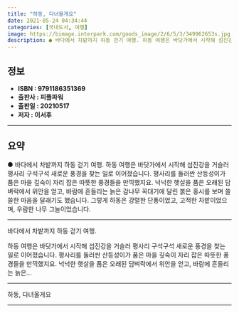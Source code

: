 ```yaml
---
title: "하동, 다녀올게요"
date: 2021-05-24 04:34:44
categories: [국내도서, 여행]
image: https://bimage.interpark.com/goods_image/2/6/5/3/349962653s.jpg
description: ● 바다에서 차밭까지 하동 걷기 여행. 하동 여행은 바닷가에서 시작해 섬진강을 거슬러 평사리 구석구석 새로운 풍경을 찾는 일로 이어졌습니다. 평사리를 둘러싼 산등성이가 품은 마을 깊숙이 자리 잡은 따뜻한 풍경들을 만끽했지요. 넉넉한 햇살을 품은 오래된 담벼락에서 위안을 얻고, 바람에
---
```


## **정보**

- **ISBN : 9791186351369**
- **출판사 : 피플파워**
- **출판일 : 20210517**
- **저자 : 이서후**

------



## **요약**

●  바다에서 차밭까지 하동 걷기 여행. 하동 여행은 바닷가에서 시작해 섬진강을 거슬러 평사리 구석구석 새로운 풍경을 찾는 일로 이어졌습니다. 평사리를 둘러싼 산등성이가 품은 마을 깊숙이 자리 잡은 따뜻한 풍경들을 만끽했지요. 넉넉한 햇살을 품은 오래된 담벼락에서 위안을 얻고, 바람에 흔들리는 늙은 감나무 꼭대기에 달린 붉은 홍시를 보며 쓸쓸한 마음을 달래기도 했습니다. 그렇게 하동은 강렬한 단풍이었고, 고적한 차밭이었으며, 우람한 나무 그늘이었습니다.

------

바다에서 차밭까지 하동 걷기 여행.
 
하동 여행은 바닷가에서 시작해 섬진강을 거슬러 평사리 구석구석 새로운 풍경을 찾는 일로 이어졌습니다. 평사리를 둘러싼 산등성이가 품은 마을 깊숙이 자리 잡은 따뜻한 풍경들을 만끽했지요. 넉넉한 햇살을 품은 오래된 담벼락에서 위안을 얻고, 바람에 흔들리는 늙은... 

------


하동, 다녀올게요 

------


